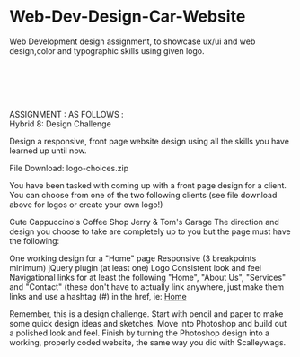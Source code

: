 # Web-Dev-Design-Car-Website
Web Development design assignment, to showcase ux/ui and web design,color and typographic skills using given logo.

<br><br>

<br><br>
ASSIGNMENT : AS FOLLOWS :
<br>
Hybrid 8: Design Challenge
 

Design a responsive, front page website design using all the skills you have learned up until now.
 

File Download: logo-choices.zip

 

You have been tasked with coming up with a front page design for a client. You can choose from one of the two following clients (see file download above for logos or create your own logo!)

Cute Cappuccino's Coffee Shop
Jerry & Tom's Garage
The direction and design you choose to take are completely up to you but the page must have the following:

One working design for a "Home" page
Responsive (3 breakpoints minimum)
jQuery plugin (at least one)
Logo
Consistent look and feel
Navigational links for at least the following "Home", "About Us", "Services" and "Contact" (these don't have to actually link anywhere, just make them links and use a hashtag (#) in the href, ie: <a href="#">Home</a>
 

Remember, this is a design challenge. Start with pencil and paper to make some quick design ideas and sketches. Move into Photoshop and build out a polished look and feel. Finish by turning the Photoshop design into a working, properly coded website, the same way you did with Scalleywags.
